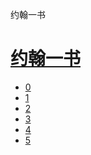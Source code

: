 ﻿




 约翰一书



[](bible/../)
=============

[约翰一书](bible/index.md)
=================


* [0](bible/1JN00.md)
* [1](bible/1JN01.md)
* [2](bible/1JN02.md)
* [3](bible/1JN03.md)
* [4](bible/1JN04.md)
* [5](bible/1JN05.md)

